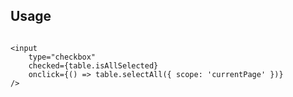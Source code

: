 

## Usage

```svelte

<input
    type="checkbox"
    checked={table.isAllSelected}
    onclick={() => table.selectAll({ scope: 'currentPage' })}
/>
```